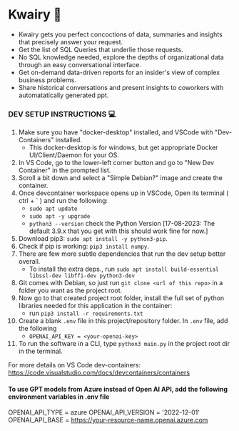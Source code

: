 # Kwairy :crystal_ball:

- Kwairy gets you perfect concoctions of data, summaries and insights that precisely answer your request.
- Get the list of SQL Queries that underlie those requests.
- No SQL knowledge needed, explore the depths of organizational data through an easy conversational interface.
- Get on-demand data-driven reports for an insider's view of complex business problems.
- Share historical conversations and present insights to coworkers with automatatically generated ppt.

### DEV SETUP INSTRUCTIONS :computer:
1. Make sure you have "docker-desktop" installed, and VSCode with "Dev-Containers" installed. 
	- This docker-desktop is for windows, but get appropriate Docker UI/Client/Daemon for your OS.
2. In VS Code, go to the lower-left corner button and go to "New Dev Container" in the prompted list.
3. Scroll a bit down and select a "Simple Debian?" image and create the container.
4. Once devcontainer workspace opens up in VSCode, Open its terminal ( ctrl + ` ) and run the following:
	- `sudo apt update`
	- `sudo apt -y upgrade`
	- `python3 --version` check the Python Version [17-08-2023: The default 3.9.x that you get with this should work fine for now.]
5. Download pip3: `sudo apt install -y python3-pip`.
6. Check if pip is working: `pip3 install numpy`.
7. There are few more subtle dependencies that run the dev setup better overall.
	- To install the extra deps., run `sudo apt install build-essential libssl-dev libffi-dev python3-dev`
8. Git comes with Debian, so just run `git clone <url of this repo>` in a folder you want as the project root.
9. Now go to that created project root folder, install the full set of python libraries needed for this application in the container:
	- run `pip3 install -r requirements.txt`
10. Create a blank `.env` file in this project/repository folder. In `.env` file, add the following
	- `OPENAI_API_KEY = <your-openai-key>`
11. To run the software in a CLI, type `python3 main.py` in the project root dir in the terminal.

For more details on VS Code dev-containers: https://code.visualstudio.com/docs/devcontainers/containers 

#### To use GPT models from Azure instead of Open AI API, add the following environment variables in .env file
OPENAI_API_TYPE = azure 
OPENAI_API_VERSION = '2022-12-01'
OPENAI_API_BASE = https://your-resource-name.openai.azure.com
